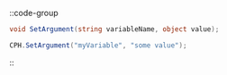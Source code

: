 ::code-group
  ```csharp [Method]
  void SetArgument(string variableName, object value);
  ```
  ```csharp [Example]
  CPH.SetArgument("myVariable", "some value");
  ```
::
